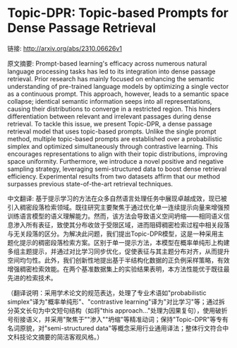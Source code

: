 # Topic-DPR: Topic-based Prompts for Dense Passage Retrieval

链接: http://arxiv.org/abs/2310.06626v1

原文摘要:
Prompt-based learning's efficacy across numerous natural language processing
tasks has led to its integration into dense passage retrieval. Prior research
has mainly focused on enhancing the semantic understanding of pre-trained
language models by optimizing a single vector as a continuous prompt. This
approach, however, leads to a semantic space collapse; identical semantic
information seeps into all representations, causing their distributions to
converge in a restricted region. This hinders differentiation between relevant
and irrelevant passages during dense retrieval. To tackle this issue, we
present Topic-DPR, a dense passage retrieval model that uses topic-based
prompts. Unlike the single prompt method, multiple topic-based prompts are
established over a probabilistic simplex and optimized simultaneously through
contrastive learning. This encourages representations to align with their topic
distributions, improving space uniformity. Furthermore, we introduce a novel
positive and negative sampling strategy, leveraging semi-structured data to
boost dense retrieval efficiency. Experimental results from two datasets affirm
that our method surpasses previous state-of-the-art retrieval techniques.

中文翻译:
基于提示学习的方法在众多自然语言处理任务中展现卓越成效，现已被引入稠密段落检索领域。既往研究主要聚焦于通过优化单一连续提示向量来增强预训练语言模型的语义理解能力。然而，该方法会导致语义空间坍缩——相同语义信息渗入所有表征，致使其分布收敛于受限区域，进而阻碍稠密检索过程中相关段落与无关段落的区分。为解决此问题，我们提出Topic-DPR模型，这是一种采用主题化提示的稠密段落检索方案。区别于单一提示方法，本模型在概率单纯形上构建多组主题提示，并通过对比学习同步优化，促使表征与其主题分布对齐，从而提升空间均匀性。此外，我们创新性地提出基于半结构化数据的正负例采样策略，有效增强稠密检索效能。在两个基准数据集上的实验结果表明，本方法性能优于既往最先进的检索技术。

（翻译说明：采用学术论文的规范表达，处理了专业术语如"probabilistic simplex"译为"概率单纯形"、"contrastive learning"译为"对比学习"等；通过拆分英文长句为中文短句结构（如将"this approach..."处理为因果复句），使用破折号衔接语义，并采用"聚焦于""渗入""坍缩"等精准动词；保持"Topic-DPR"等专有名词原貌，对"semi-structured data"等概念采用行业通用译法；整体行文符合中文科技论文摘要的简洁客观风格。）
